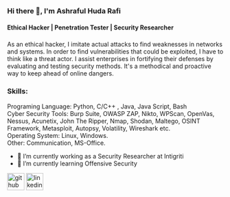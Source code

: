 ### Hi there 👋, I'm Ashraful Huda Rafi
#### Ethical Hacker | Penetration Tester | Security Researcher

###
As an ethical hacker, I imitate actual attacks to find weaknesses in networks and systems. In order to find vulnerabilities that could be exploited, I have to think like a threat actor. I assist enterprises in fortifying their defenses by evaluating and testing security methods. It's a methodical and proactive way to keep ahead of online dangers.

### Skills:<br>
Programing Language: Python, C/C++ , Java, Java Script, Bash <br>
Cyber Security Tools: Burp Suite, OWASP ZAP, Nikto, WPScan, OpenVas, Nessus, Acunetix, John The Ripper, Nmap, Shodan, Maltego, OSINT Framework, Metasploit, Autopsy, Volatility, Wireshark etc.     
Operating System: Linux, Windows.     
Other: Communication, MS-Office.

- 🔭 I’m currently working as a Security Researcher at Intigriti
- 🌱 I’m currently learning Offensive Security 


[<img src='https://cdn.jsdelivr.net/npm/simple-icons@3.0.1/icons/github.svg' alt='github' height='40'>](https://github.com/Ashraful-Huda-Rafi)  [<img src='https://cdn.jsdelivr.net/npm/simple-icons@3.0.1/icons/linkedin.svg' alt='linkedin' height='40'>](https://www.linkedin.com/in/www.linkedin.com/in/ashraful-huda74/)  

